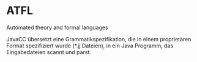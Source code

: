# ATFL
Automated theory and formal languages

JavaCC übersetzt eine Grammatikspezifikation, die in einem proprietären Format
spezifiziert wurde (*.jj Dateien), in ein Java Programm, das Eingabedateien scannt und parst. 
